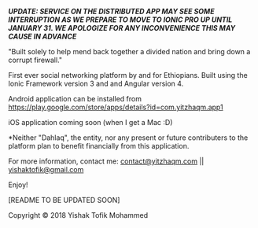 
***UPDATE: SERVICE ON THE DISTRIBUTED APP MAY SEE SOME INTERRUPTION AS WE PREPARE TO MOVE TO IONIC PRO UP UNTIL JANUARY 31. WE APOLOGIZE FOR ANY INCONVENIENCE THIS MAY CAUSE IN ADVANCE***

"Built solely to help mend back together a divided nation and bring down a corrupt firewall."

First ever social networking platform by and for Ethiopians. Built using the Ionic Framework version 3 and and Angular version 4. 

Android application can be installed from https://play.google.com/store/apps/details?id=com.yitzhaqm.app1

iOS application coming soon (when I get a Mac :D)

*Neither "Dahlaq", the entity, nor any present or future contributers to the platform plan to benefit financially from this application.

For more information, contact me: contact@yitzhaqm.com || yishaktofik@gmail.com 

Enjoy!

[README TO BE UPDATED SOON]

Copyright © 2018 Yishak Tofik Mohammed 
